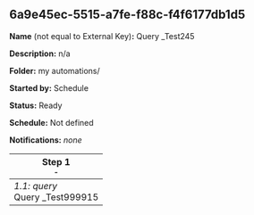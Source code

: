 ## 6a9e45ec-5515-a7fe-f88c-f4f6177db1d5

**Name** (not equal to External Key)**:** Query _Test245

**Description:** n/a

**Folder:** my automations/

**Started by:** Schedule

**Status:** Ready

**Schedule:** Not defined

**Notifications:** _none_


| Step 1<br>_<small>-</small>_ |
| --- |
| _1.1: query_<br>Query _Test999915 |
